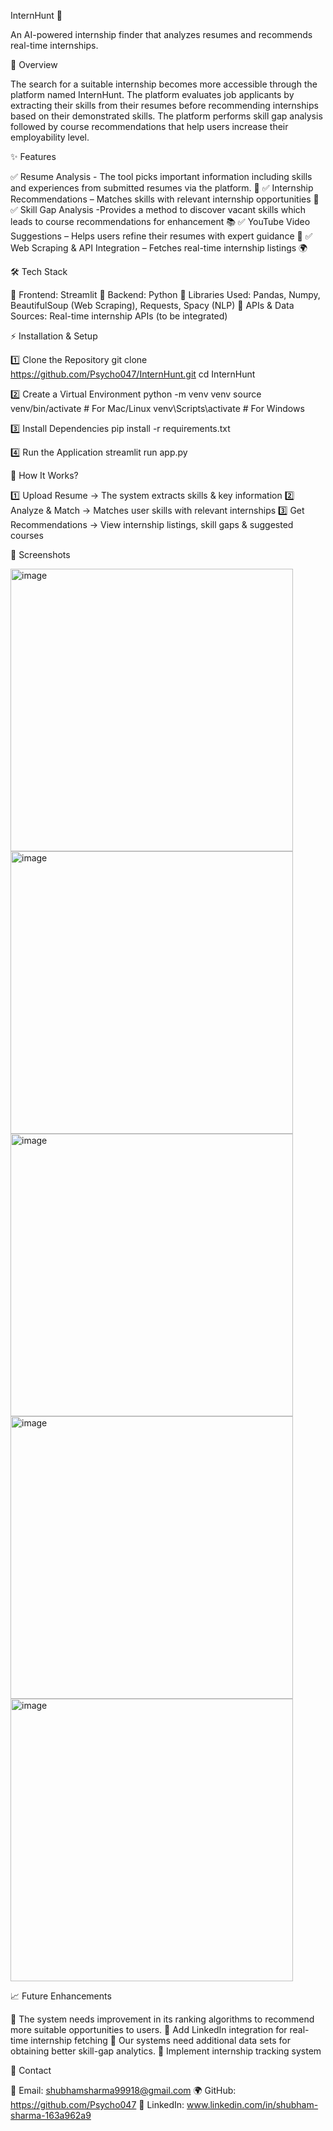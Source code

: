 InternHunt 🚀

An AI-powered internship finder that analyzes resumes and recommends real-time internships.



📌 Overview

The search for a suitable internship becomes more accessible through the platform named InternHunt. The platform evaluates job applicants by extracting their skills from their resumes before recommending internships based on their demonstrated skills. The platform performs skill gap analysis followed by course recommendations that help users increase their employability level.



✨ Features

✅ Resume Analysis - The tool picks important information including skills and experiences from submitted resumes via the platform. 📄
✅ Internship Recommendations – Matches skills with relevant internship opportunities 🎯
✅ Skill Gap Analysis -Provides a method to discover vacant skills which leads to course recommendations for enhancement 📚
✅ YouTube Video Suggestions – Helps users refine their resumes with expert guidance 🎥
✅ Web Scraping & API Integration – Fetches real-time internship listings 🌍



🛠️ Tech Stack

🔹 Frontend: Streamlit
🔹 Backend: Python
🔹 Libraries Used: Pandas, Numpy, BeautifulSoup (Web Scraping), Requests, Spacy (NLP)
🔹 APIs & Data Sources: Real-time internship APIs (to be integrated)



⚡ Installation & Setup

1️⃣ Clone the Repository
git clone https://github.com/Psycho047/InternHunt.git
cd InternHunt

2️⃣ Create a Virtual Environment
python -m venv venv
source venv/bin/activate   # For Mac/Linux
venv\Scripts\activate      # For Windows

3️⃣ Install Dependencies
pip install -r requirements.txt

4️⃣ Run the Application
streamlit run app.py



🚀 How It Works?

1️⃣ Upload Resume → The system extracts skills & key information
2️⃣ Analyze & Match → Matches user skills with relevant internships
3️⃣ Get Recommendations → View internship listings, skill gaps & suggested courses



📸 Screenshots


<img width="452" alt="image" src="https://github.com/user-attachments/assets/60358dbe-7700-4f3f-8dbd-3730544f78e1" />
<img width="452" alt="image" src="https://github.com/user-attachments/assets/2bce4fdb-f422-4d37-b5e5-563f52a6ac3b" />
<img width="452" alt="image" src="https://github.com/user-attachments/assets/9aa11702-2f59-4c9e-a698-1e36a7f8b12a" />
<img width="452" alt="image" src="https://github.com/user-attachments/assets/474508fb-49ad-4920-9788-70ab825fb76d" />
<img width="452" alt="image" src="https://github.com/user-attachments/assets/583c0770-a757-4b1b-af6c-1f6984dbdd9f" />



📈 Future Enhancements

🔹 The system needs improvement in its ranking algorithms to recommend more suitable opportunities to users.
🔹 Add LinkedIn integration for real-time internship fetching
🔹 Our systems need additional data sets for obtaining better skill-gap analytics.
🔹 Implement internship tracking system



📩 Contact

📧 Email: shubhamsharma99918@gmail.com
🌍 GitHub: https://github.com/Psycho047
🔗 LinkedIn: www.linkedin.com/in/shubham-sharma-163a962a9
